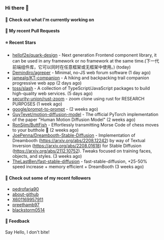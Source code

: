 ### Hi there 👋

#### 👷 Check out what I'm currently working on

#### 🔨 My recent Pull Requests


#### ⭐ Recent Stars

- [hellof2e/quark-design](https://github.com/hellof2e/quark-design) - Next generation Frontend component library, it can be used in any framework or no framework at the same time.(下一代前端组件库，它可以同时在任意框架或无框架中使用。) (today)
- [Demindiro/agreper](https://github.com/Demindiro/agreper) - Minimal, no-JS web forum software (1 day ago)
- [jamealg/KT-companion](https://github.com/jamealg/KT-companion) - A hiking and backpacking trail companion progressive web app (2 days ago)
- [toss/slash](https://github.com/toss/slash) - A collection of TypeScript/JavaScript packages to build high-quality web services. (5 days ago)
- [security-union/rust-zoom](https://github.com/security-union/rust-zoom) - zoom clone using rust for RESEARCH PURPOSES (1 week ago)
- [google/prompt-to-prompt](https://github.com/google/prompt-to-prompt) -  (2 weeks ago)
- [GuyTevet/motion-diffusion-model](https://github.com/GuyTevet/motion-diffusion-model) - The official PyTorch implementation of the paper &#34;Human Motion Diffusion Model&#34; (2 weeks ago)
- [RonSijm/ButtFish](https://github.com/RonSijm/ButtFish) - Effortlessly transmitting Morse Code of chess moves to your butthole 💝 (2 weeks ago)
- [JoePenna/Dreambooth-Stable-Diffusion](https://github.com/JoePenna/Dreambooth-Stable-Diffusion) - Implementation of Dreambooth (https://arxiv.org/abs/2208.12242) by way of Textual Inversion (https://arxiv.org/abs/2208.01618) for Stable Diffusion (https://arxiv.org/abs/2112.10752). Tweaks focused on training faces, objects, and styles. (3 weeks ago)
- [TheLastBen/fast-stable-diffusion](https://github.com/TheLastBen/fast-stable-diffusion) - fast-stable-diffusion, &#43;25-50% speed increase &#43; memory efficient &#43; DreamBooth (3 weeks ago)

#### 👯 Check out some of my recent followers

- [pedrofaria90](https://github.com/pedrofaria90)
- [about-github](https://github.com/about-github)
- [X601169957911](https://github.com/X601169957911)
- [preethamb97](https://github.com/preethamb97)
- [blackstorm0514](https://github.com/blackstorm0514)

#### 💬 Feedback

Say Hello, I don't bite!
